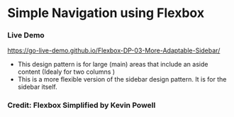 # Simple Navigation using Flexbox

### Live Demo 
https://go-live-demo.github.io/Flexbox-DP-03-More-Adaptable-Sidebar/

- This design pattern is for large (main) areas that include an aside content (Idealy for two columns )
- This is a more flexible version of the sidebar design pattern. It is for the sidebar itself.

### Credit: Flexbox Simplified by Kevin Powell 